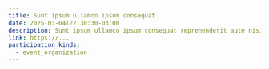 ```yaml
---
title: Sunt ipsum ullamco ipsum consequat
date: 2025-03-04T22:30:30-03:00
description: Sunt ipsum ullamco ipsum consequat reprehenderit aute nisi eiusmod.
link: https://...
participation_kinds:
  - event_organization
---
```

